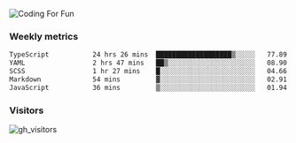 ![Coding For Fun](https://glitch-art.vercel.app/api/simple?word=<Rise%20/>)

### Weekly metrics

<!--START_SECTION:waka-->

```txt
TypeScript           24 hrs 26 mins  ███████████████████▒░░░░░   77.89 %
YAML                 2 hrs 47 mins   ██▒░░░░░░░░░░░░░░░░░░░░░░   08.90 %
SCSS                 1 hr 27 mins    █░░░░░░░░░░░░░░░░░░░░░░░░   04.66 %
Markdown             54 mins         ▓░░░░░░░░░░░░░░░░░░░░░░░░   02.91 %
JavaScript           36 mins         ▒░░░░░░░░░░░░░░░░░░░░░░░░   01.94 %
```

<!--END_SECTION:waka-->


### Visitors
![gh_visitors](https://profile-counter.glitch.me/okyiww/count.svg)